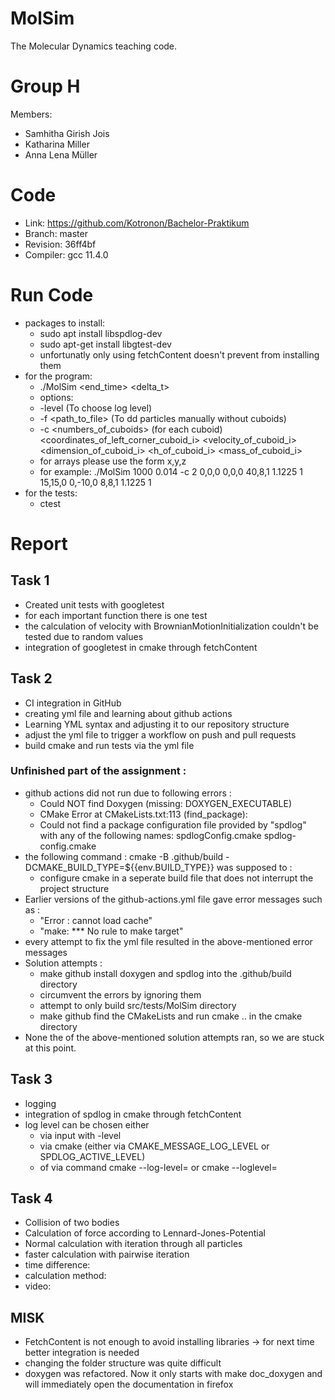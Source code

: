 MolSim
===

The Molecular Dynamics teaching code.

# Group H #
Members:
* Samhitha Girish Jois
* Katharina Miller
* Anna Lena Müller

# Code #
* Link:     https://github.com/Kotronon/Bachelor-Praktikum
* Branch:   master
* Revision: 36ff4bf
* Compiler: gcc 11.4.0

# Run Code #
* packages to install:
  * sudo apt install libspdlog-dev
  * sudo apt-get install libgtest-dev
  * unfortunatly only using fetchContent doesn't prevent from installing them
* for the program:
  * ./MolSim <end_time> <delta_t> 
  * options:
  * -level <level> (To choose log level)
  * -f <path_to_file> (To dd particles manually without cuboids)
  * -c <numbers_of_cuboids> (for each cuboid) <coordinates_of_left_corner_cuboid_i> <velocity_of_cuboid_i> <dimension_of_cuboid_i> <h_of_cuboid_i> <mass_of_cuboid_i> 
  * for arrays please use the form x,y,z
  * for example: ./MolSim 1000 0.014 -c 2 0,0,0 0,0,0 40,8,1 1.1225 1 15,15,0 0,-10,0 8,8,1 1.1225 1
* for the tests:
  * ctest
  

# Report #
## Task 1 ##
* Created unit tests with googletest
* for each important function there is one test
* the calculation of velocity with BrownianMotionInitialization couldn't be tested due to random values
* integration of googletest in cmake through fetchContent 

## Task 2 ##
* CI integration in GitHub
* creating yml file and learning about github actions
* Learning YML syntax and adjusting it to our repository structure
* adjust the yml file to trigger a workflow on push and pull requests
* build cmake and run tests via the yml file
### Unfinished part of the assignment : 
* github actions did not run due to following errors :
  * Could NOT find Doxygen (missing: DOXYGEN_EXECUTABLE)
  * CMake Error at CMakeLists.txt:113 (find_package):
  * Could not find a package configuration file provided by "spdlog" with any of the following names: spdlogConfig.cmake spdlog-config.cmake
* the following command : cmake -B .github/build -DCMAKE_BUILD_TYPE=${{env.BUILD_TYPE}} was supposed to :
  *  configure cmake in a seperate build file that does not interrupt the project structure
* Earlier versions of the github-actions.yml file gave error messages such as :
  * "Error : cannot load cache"
  * "make: *** No rule to make target"
* every attempt to fix the yml file resulted in the above-mentioned error messages
* Solution attempts : 
  * make github install doxygen and spdlog into the .github/build directory 
  * circumvent the errors by ignoring them
  * attempt to only build src/tests/MolSim directory
  * make github find the CMakeLists and run cmake .. in the cmake directory
* None the of the above-mentioned solution attempts ran, so we are stuck at this point.

## Task 3 ##
* logging
* integration of spdlog in cmake through fetchContent
* log level can be chosen either 
  * via input with -level 
  * via cmake (either via CMAKE_MESSAGE_LOG_LEVEL or SPDLOG_ACTIVE_LEVEL)
  * of via command cmake --log-level=<level> or cmake --loglevel=<level>

## Task 4 ##
* Collision of two bodies
* Calculation of force according to Lennard-Jones-Potential
* Normal calculation with iteration through all particles
* faster calculation with pairwise iteration
* time difference:
* calculation method:
* video:

## MISK ##
* FetchContent is not enough to avoid installing libraries -> for next time better integration is needed
* changing the folder structure was quite difficult
* doxygen was refactored. Now it only starts with make doc_doxygen and will immediately open the documentation in firefox